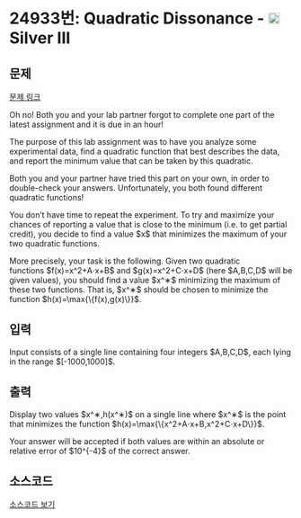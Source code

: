 # 24933번: Quadratic Dissonance - <img src="https://static.solved.ac/tier_small/8.svg" style="height:20px" /> Silver III

<!-- performance -->

<!-- 문제 제출 후 깃허브에 푸시를 했을 때 제출한 코드의 성능이 입력될 공간입니다.-->

<!-- end -->

## 문제

[문제 링크](https://boj.kr/24933)


<p>Oh no! Both you and your lab partner forgot to complete one part of the latest assignment and it is due in an hour!</p>

<p>The purpose of this lab assignment was to have you analyze some experimental data, find a quadratic function that best describes the data, and report the minimum value that can be taken by this quadratic.</p>

<p>Both you and your partner have tried this part on your own, in order to double-check your answers. Unfortunately, you both found different quadratic functions!</p>

<p>You don’t have time to repeat the experiment. To try and maximize your chances of reporting a value that is close to the minimum (i.e. to get partial credit), you decide to find a value&nbsp;$x$&nbsp;that minimizes the maximum of your two quadratic functions.</p>

<p>More precisely, your task is the following. Given two quadratic functions&nbsp;$f(x)=x^2+A⋅x+B$&nbsp;and&nbsp;$g(x)=x^2+C⋅x+D$&nbsp;(here&nbsp;$A,B,C,D$&nbsp;will be given values), you should find a value&nbsp;$x^∗$&nbsp;minimizing the maximum of these two functions. That is,&nbsp;$x^∗$&nbsp;should be chosen to minimize the function&nbsp;$h(x)=\max{\{f(x),g(x)\}}$.</p>



## 입력


<p>Input consists of a single line containing four integers $A,B,C,D$, each lying in the range&nbsp;$[-1000,1000]$.</p>



## 출력


<p>Display two values&nbsp;$x^∗,h(x^∗)$&nbsp;on a single line where&nbsp;$x^∗$&nbsp;is the point that minimizes the function&nbsp;$h(x)=\max{\{x^2+A⋅x+B,x^2+C⋅x+D\}}$.</p>

<p>Your answer will be accepted if both values are within an absolute or relative error of&nbsp;$10^{-4}$ of the correct answer.</p>



## 소스코드

[소스코드 보기](Quadratic%20Dissonance.py)